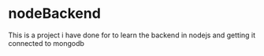 # nodeBackend
This is a project i have done for to learn the backend in nodejs and getting it connected to mongodb
